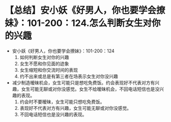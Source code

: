# 【总结】安小妖《好男人，你也要学会撩妹》：101-200：124.怎么判断女生对你的兴趣

-   安小妖《好男人，你也要学会撩妹》：101-200：124
    1.  如何判断女生对你的兴趣
    2.  女生不愿和你见面的迹象
    3.  女生缩短和你交流时间的表现
    4.  约不出来或总是有第三者在场表示女生对你没兴趣
-   减少制造暧昧机会，女生可能只是想吃免费饭。约会表现好不代表对方有兴趣，女生可能无聊或对你没感觉。女生不给暧昧机会，不回电话短信也是没兴趣的表现。
    1.  约会时不要暧昧，女生可能只想吃免费饭。
    2.  表现好不代表对方有兴趣，女生可能无聊或对你没感觉。
    3.  不回电话短信也是没兴趣的表现。